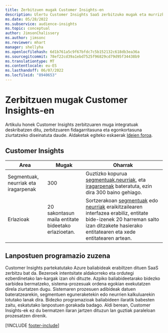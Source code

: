 ```yaml
---
title: Zerbitzuen mugak Customer Insights-en
description: Ulertu Customer Insights SaaS zerbitzuko mugak eta murrizketak.
ms.date: 05/28/2022
ms.subservice: audience-insights
ms.topic: conceptual
author: JimsonChalissery
ms.author: jimsonc
ms.reviewer: mhart
manager: shellyha
ms.openlocfilehash: 6d1b761a5c9f67bfdc7c5b152132c618db3ea36a
ms.sourcegitcommit: 78ef22cd39a1ebd7525f96829cd79d95f34438b9
ms.translationtype: MT
ms.contentlocale: eu-ES
ms.lasthandoff: 06/07/2022
ms.locfileid: "8940653"
---
```

# <a name="service-limits-in-customer-insights"></a>Zerbitzuen mugak Customer Insights-en

Artikulu honek Customer Insights zerbitzuaren muga integratuak deskribatzen ditu, zerbitzuaren fidagarritasuna eta egonkortasuna ziurtatzeko diseinatuta daude. Aldaketak egiteko eskaerak [Ideien foroa](https://go.microsoft.com/fwlink/?linkid=2074172).

## <a name="customer-insights"></a>Customer Insights

| Area  | Mugak  | Oharrak |
|-------------|---------------------------------------------------------------------|---------------------------------------------------------------------|
| Segmentuak, neurriak eta iragarpenak | 300  | Guztizko kopurua [segmentuak](segments.md),[neurriak](measures.md), eta [iragarpenak](predictions.md) bateratuta, ezin dira 300 baino gehiago.  |
| Erlazioak | 20 sakontasun maila entitate bideetako erlazioetan. | Sortzerakoan [segmentuak](segments.md) edo [neurriak](measures.md) eraikitzailearen interfazea erabiliz, entitate bide-izenek 20 harreman salto izan ditzakete hasierako entitatearen eta xede entitatearen artean.  |

## <a name="fair-scheduling-of-jobs"></a>Lanpostuen programazio zuzena

Customer Insights partekatutako Azure baliabideak erabiltzen dituen SaaS zerbitzu bat da. Bezeroek intentsitate aldakorreko eta ordutegi ezberdinetako lan-kargak izan ohi dituzte. Azpiko baliabideetarako bidezko sarbidea bermatzeko, sistema-prozesuak ordena egokian exekutatzen direla ziurtatzen dugu. Sistemaren prozesuen adibideak datuen bateratzearekin, segmentuen eguneraketekin edo neurrien kalkuluarekin lotutako lanak dira. Bidezko programazioak baliabideen ilaratik babesten zaitu, eskatutako lanpostuen gorakada badago. Aldi berean, Customer Insights-ek ez du bermatzen ilaran jartzen dituzun lan guztiak paraleloan prozesatzen direnik.

[!INCLUDE [footer-include](includes/footer-banner.md)]
